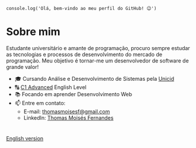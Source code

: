 `console.log('Olá, bem-vindo ao meu perfil do GitHub! 😉')`

# Sobre mim

Estudante universitário e amante de programação, procuro sempre estudar as tecnologias e processos de desenvolvimento do mercado de programação. Meu objetivo é tornar-me um desenvolvedor de software de grande valor!

- 🎓 Cursando Análise e Desenvolvimento de Sistemas pela [Unicid](https://www.unicid.edu.br/)
- 🔠 [C1 Advanced](https://cert.efset.org/jd3519) English Level
- 📚 Focando em aprender Desenvolvimento Web
- 📫 Entre em contato:
  - E-mail: thomasmoisesf@gmail.com
  - LinkedIn: [Thomas Moisés Fernandes](https://www.linkedin.com/in/thomas-moisesf/)
#
[English version](https://github.com/thomasmfx/thomasmfx/blob/main/README-en.md)
